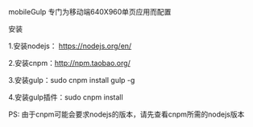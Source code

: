 mobileGulp
专门为移动端640X960单页应用而配置

安装

1.安装nodejs： https://nodejs.org/en/

2.安装cnpm：http://npm.taobao.org/

3.安装gulp：sudo cnpm install gulp -g

4.安装gulp插件：sudo cnpm install

PS: 由于cnpm可能会要求nodejs的版本，请先查看cnpm所需的nodejs版本
